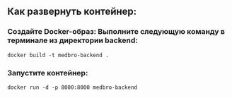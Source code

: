 ## Как развернуть контейнер:
### Создайте Docker-образ: Выполните следующую команду в терминале из директории backend:
```
docker build -t medbro-backend .
```

### Запустите контейнер:
```
docker run -d -p 8000:8000 medbro-backend
```
